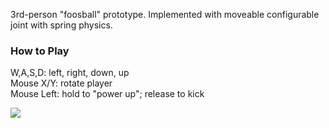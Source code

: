 3rd-person "foosball" prototype. Implemented with moveable configurable joint with spring physics.

### How to Play
W,A,S,D: left, right, down, up  
Mouse X/Y: rotate player  
Mouse Left: hold to "power up"; release to kick  

![](img/play_test.gif)